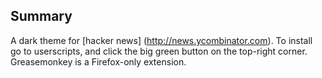 ## Summary ##

A dark theme for [hacker news] (http://news.ycombinator.com). To install go to userscripts,
and click the big green button on the top-right corner. Greasemonkey is a Firefox-only extension.

